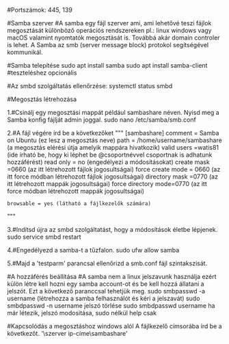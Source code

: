 #Portszámok: 445, 139

#Samba szerver
#A samba egy fájl szerver ami, ami lehetővé teszi fájlok megosztását különböző operációs rendszereken pl.: linux windows vagy macOS valamint nyomtatók megosztását is. Továbbá akár domain controler is lehet. A Samba az smb (server message block) protokol segítségével kommunikál.

#Samba telepítése
sudo apt install samba
sudo apt install samba-client #teszteléshez opcionális

#Az smbd szolgáltatás ellenőrzése:
systemctl status smbd

#Megosztás létrehozása

1.#Csinálj egy megosztási mappát például sambashare néven. Nyisd meg a Samba konfig fájlját admin joggal.
sudo nano /etc/samba/smb.conf

2.#A fájl végére írd be a következőket
"""
[sambashare] 
    comment = Samba on Ubuntu (ez lesz a megosztás neve)
    path = /home/username/sambashare (a megosztás elérési útja amelyik mappára hivatkozik)
    valid users =watis81 (ide írható be, hogy ki léphet be @csoportnévvel csoportnak is adhatunk hozzáférést)
    read only = no (engedélyezi a módosításokat)
    create mask =0660 (az itt létrehozott fájlok jogosultságai)
    force create mode = 0660 (az itt force módban létrehozott fájlok jogosultságai)
    directory mask =0770 (az itt létrehozott mappák jogosultságai)
    force directory mode=0770 (az itt force módban létrehozott mappák jogosultságai)

    browsable = yes (látható a fájlkezelők számára)
"""

3.#Indítsd újra az smbd szolgáltatást, hogy a módosítások életbe lépjenek.
sudo service smbd restart

4.#Engedélyezd a samba-t a tűzfalon.
sudo ufw allow samba

5.#Majd a 'testparm' parancsal ellenőrizd a smb.conf fájl szintakszisát.

#A hozzáférés beállítása
#A samba nem a linux jelszavunk használja ezért külön létre kell hozni egy samba account-ot és be kell hozzá állatani a jelszót. Ezt a következő paranccsal tehetjük meg.
sudo smbpasswd -a username (létrehozza a samba felhasználót és kéri a jelszavát) 
sudo smbdpasswd -n username jelszó törlése
sudo smbdpasswd username ha már létezik, jelszó modositása, sudo nélkül help csak 

#Kapcsolódás a megosztáshoz windows alól
A fájlkezelő címsorába írd be a következőt. '\\szerver ip-címe\sambashare'